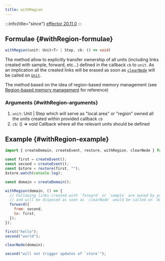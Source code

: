```yaml
---
title: withRegion
---
```


:::info{title="since"}
[effector 20.11.0](https://changelog.effector.dev/#effector-20-11-0)
:::

## Formulae {#withRegion-formulae}

```ts
withRegion(unit: Unit<T> | Step, cb: () => void)
```

The method allow to explicitly transfer ownership of all units (including links created with sample, forward, etc...) defined in the callback `cb` to `unit`. As an implication all the created links will be erased as soon as [`clearNode`](./clearNode) will be called on [`Unit`](/en/explanation/glossary#unit).

The method based on the idea of region-based memory management (see [Region-based memory management](https://en.wikipedia.org/wiki/Region-based_memory_management) for reference)

### Arguments {#withRegion-arguments}

1. `unit`: Unit | Step which will serve as "local area" or "region" owned all the units created within provided callback `cb`
2. `cb`: () => void Callback where all the relevant units should be defined

## Example {#withRegion-example}

```js
import { createDomain, createEvent, restore, withRegion, clearNode } from "effector";

const first = createEvent();
const second = createEvent();
const $store = restore(first, "");
$store.watch(console.log);

const domain = createDomain();

withRegion(domain, () => {
  // Following links created with `forward` or `sample` are owned by provided unit `domain`
  // and will be disposed as soon as `clearNode` would be called on `domain`
  forward({
    from: second,
    to: first,
  });
});

first("hello");
second("world");

clearNode(domain);

second("will not trigger updates of `store`");
```

